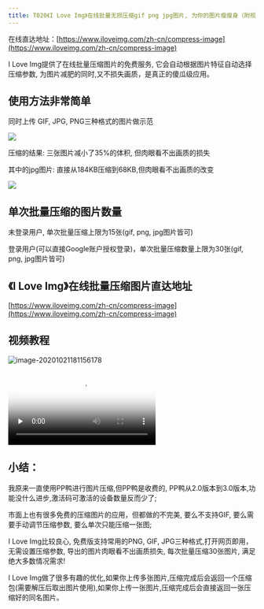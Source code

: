 ```yaml
---
title: T020《I Love Img》在线批量无损压缩gif png jpg图片, 为你的图片瘦瘦身（附视频教程）
---
```


在线直达地址：[https://www.iloveimg.com/zh-cn/compress-image](https://www.iloveimg.com/zh-cn/compress-image)



I Love Img提供了在线批量压缩图片的免费服务, 它会自动根据图片特征自动选择压缩参数, 为图片减肥的同时,又不损失画质，是真正的傻瓜级应用。



## 使用方法非常简单

同时上传 GIF, JPG, PNG三种格式的图片做示范

![](https://www.v2fy.com/asset/020-iloveimg/img001.gif)


压缩的结果: 三张图片减小了35%的体积, 但肉眼看不出画质的损失

其中的jpg图片: 直接从184KB压缩到68KB,但肉眼看不出画质的改变

![](https://www.v2fy.com/asset/020-iloveimg/233.png)


## 单次批量压缩的图片数量


未登录用户, 单次批量压缩上限为15张(gif, png, jpg图片皆可)

登录用户(可以直接Google账户授权登录)，单次批量压缩数量上限为30张(gif, png, jpg图片皆可)


## 《I Love Img》在线批量压缩图片直达地址

[https://www.iloveimg.com/zh-cn/compress-image](https://www.iloveimg.com/zh-cn/compress-image)





## 视频教程



![image-20201021181156178](https://www.v2fy.com/asset/0i/OnlineToolsBook/OnlineToolsBookMD/T020-iloveimg.assets/image-20201021181156178.png)


<video id="video" controls="" preload="none" poster="https://www.v2fy.com/asset/0i/OnlineToolsBook/OnlineToolsBookMD/T020-iloveimg.assets/image-20201021181156178.png">
<source id="mp4" src="https://www.v2fy.com/asset/0i/OnlineToolsBook/OnlineToolsBookMD/T020-iloveimg.assets/c.mp4" type="video/mp4">
</video>





##  小结：

我原来一直使用PP鸭进行图片压缩,但PP鸭是收费的, PP鸭从2.0版本到3.0版本,功能没什么进步,激活码可激活的设备数量反而少了;

市面上也有很多免费的压缩图片的应用，但都做的不完美, 要么不支持GIF, 要么需要手动调节压缩参数, 要么单次只能压缩一张图;

I Love Img比较良心, 免费版支持常用的PNG, GIF, JPG三种格式,打开网页即用，无需设置压缩参数, 导出的图片肉眼看不出画质损失, 每次批量压缩30张图片, 满足绝大多数情况需求!

I Love Img做了很多有趣的优化,如果你上传多张图片,压缩完成后会返回一个压缩包(需要解压后取出图片使用),如果你上传一张图片,压缩完成后会直接返回一张压缩好的同名图片。